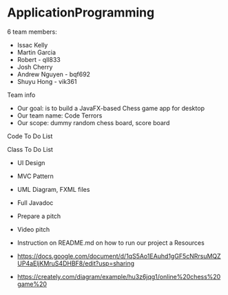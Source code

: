 # ApplicationProgramming
6 team members:
* Issac Kelly
* Martin Garcia
* Robert - qll833 
* Josh Cherry 
* Andrew Nguyen - bqf692
* Shuyu Hong - vik361 

Team info
* Our goal: is to build a JavaFX-based Chess game app for desktop
* Our team name: Code Terrors
* Our scope: dummy random chess board, score board

Code To Do List

Class To Do List
* UI Design 
* MVC Pattern
* UML Diagram, FXML files
* Full Javadoc
* Prepare a pitch
* Video pitch
* Instruction on README.md on how to run our project
a
Resources 
* https://docs.google.com/document/d/1qS5Ao1EAuhd1gGF5cNRrsuMQZUP4aEljKMruS4DHBF8/edit?usp=sharing

* https://creately.com/diagram/example/hu3z6jqg1/online%20chess%20game%20
